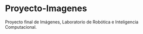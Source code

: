 # Proyecto-Imagenes
Proyecto final de Imágenes, Laboratorio de Robótica e Inteligencia Computacional.
